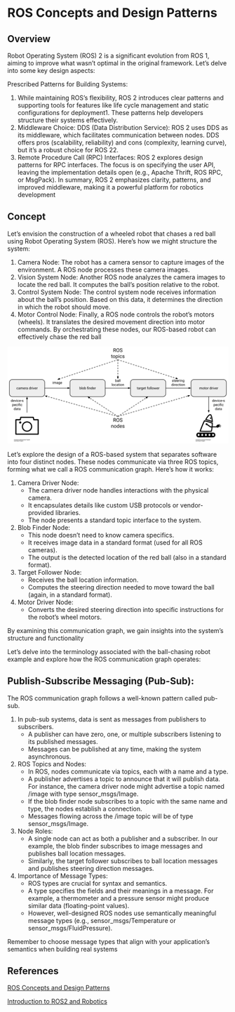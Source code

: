 # ROS Concepts and Design Patterns

## Overview 

Robot Operating System (ROS) 2 is a significant evolution from ROS 1, aiming to improve what wasn’t optimal in the original framework. Let’s delve into some key design aspects:

Prescribed Patterns for Building Systems:

1. While maintaining ROS’s flexibility, ROS 2 introduces clear patterns and supporting tools for features like life cycle management and static configurations for deployment1.
These patterns help developers structure their systems effectively.
2. Middleware Choice: DDS (Data Distribution Service):
ROS 2 uses DDS as its middleware, which facilitates communication between nodes.
DDS offers pros (scalability, reliability) and cons (complexity, learning curve), but it’s a robust choice for ROS 22.
3. Remote Procedure Call (RPC) Interfaces:
ROS 2 explores design patterns for RPC interfaces.
The focus is on specifying the user API, leaving the implementation details open (e.g., Apache Thrift, ROS RPC, or MsgPack).
In summary, ROS 2 emphasizes clarity, patterns, and improved middleware, making it a powerful platform for robotics development

## Concept

 Let’s envision the construction of a wheeled robot that chases a red ball using Robot Operating System (ROS). Here’s how we might structure the system:

1. Camera Node:
The robot has a camera sensor to capture images of the environment.
A ROS node processes these camera images.
2. Vision System Node:
Another ROS node analyzes the camera images to locate the red ball.
It computes the ball’s position relative to the robot.
3. Control System Node:
The control system node receives information about the ball’s position.
Based on this data, it determines the direction in which the robot should move.
4. Motor Control Node:
Finally, a ROS node controls the robot’s motors (wheels).
It translates the desired movement direction into motor commands.
By orchestrating these nodes, our ROS-based robot can effectively chase the red ball

![ros_graph_example](images/ros_graph_example.png)

Let’s explore the design of a ROS-based system that separates software into four distinct nodes. These nodes communicate via three ROS topics, forming what we call a ROS communication graph. Here’s how it works:

1. Camera Driver Node:
    * The camera driver node handles interactions with the physical camera.
    * It encapsulates details like custom USB protocols or vendor-provided libraries.
    * The node presents a standard topic interface to the system.
2. Blob Finder Node:
    * This node doesn’t need to know camera specifics.
    * It receives image data in a standard format (used for all ROS cameras).
    * The output is the detected location of the red ball (also in a standard format).
3. Target Follower Node:
    * Receives the ball location information.
    * Computes the steering direction needed to move toward the ball (again, in a standard format).
4. Motor Driver Node:
    * Converts the desired steering direction into specific instructions for the robot’s wheel motors.

By examining this communication graph, we gain insights into the system’s structure and functionality

Let’s delve into the terminology associated with the ball-chasing robot example and explore how the ROS communication graph operates:

## Publish-Subscribe Messaging (Pub-Sub):

The ROS communication graph follows a well-known pattern called pub-sub.

1. In pub-sub systems, data is sent as messages from publishers to subscribers.
    * A publisher can have zero, one, or multiple subscribers listening to its published messages.
    * Messages can be published at any time, making the system asynchronous.
2. ROS Topics and Nodes:
    * In ROS, nodes communicate via topics, each with a name and a type.
    * A publisher advertises a topic to announce that it will publish data. For instance, the camera driver node might advertise a topic named /image with type sensor_msgs/Image.
    * If the blob finder node subscribes to a topic with the same name and type, the nodes establish a connection.
    * Messages flowing across the /image topic will be of type sensor_msgs/Image.
3. Node Roles:
    * A single node can act as both a publisher and a subscriber.
In our example, the blob finder subscribes to image messages and publishes ball location messages.
    * Similarly, the target follower subscribes to ball location messages and publishes steering direction messages.
4. Importance of Message Types:
    * ROS types are crucial for syntax and semantics.
    * A type specifies the fields and their meanings in a message. For example, a thermometer and a pressure sensor might produce similar data (floating-point values).
    * However, well-designed ROS nodes use semantically meaningful message types (e.g., sensor_msgs/Temperature or sensor_msgs/FluidPressure).

Remember to choose message types that align with your application’s semantics when building real systems

## References

[ROS Concepts and Design Patterns](https://osrf.github.io/ros2multirobotbook/ros2_design_patterns.html)

[Introduction to ROS2 and Robotics](https://www.learnros2.com/)
